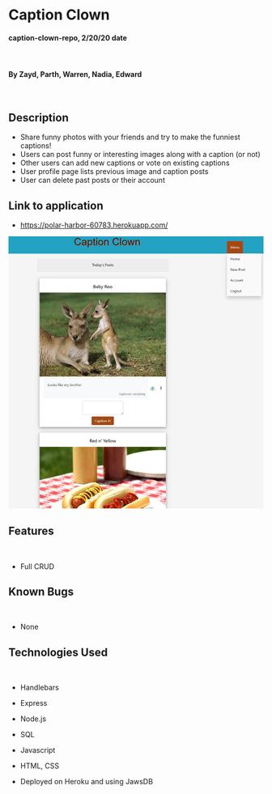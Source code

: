 # Caption Clown

#### caption-clown-repo, 2/20/20 date
​
#### By Zayd, Parth, Warren, Nadia, Edward
​

## Description

- Share funny photos with your friends and try to make the funniest captions!
- Users can post funny or interesting images along with a caption (or not)
- Other users can add new captions or vote on existing captions
- User profile page lists previous image and caption posts
- User can delete past posts or their account
​

## Link to application
* https://polar-harbor-60783.herokuapp.com/

![Project image](/public/assets/sampleimg/captionclown.png)

## Features
​
*  Full CRUD

## Known Bugs
​
* None
​
## Technologies Used
​
* Handlebars

* Express

* Node.js

* SQL

* Javascript

* HTML, CSS

* Deployed on Heroku and using JawsDB
